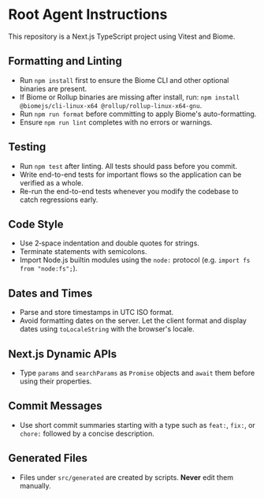 # Root Agent Instructions

This repository is a Next.js TypeScript project using Vitest and Biome.

## Formatting and Linting
- Run `npm install` first to ensure the Biome CLI and other optional binaries are present.
- If Biome or Rollup binaries are missing after install, run:
  `npm install @biomejs/cli-linux-x64 @rollup/rollup-linux-x64-gnu`.
- Run `npm run format` before committing to apply Biome's auto-formatting.
- Ensure `npm run lint` completes with no errors or warnings.

## Testing
- Run `npm test` after linting. All tests should pass before you commit.
- Write end-to-end tests for important flows so the application can be verified
  as a whole.
- Re-run the end-to-end tests whenever you modify the codebase to catch
  regressions early.

## Code Style
- Use 2‑space indentation and double quotes for strings.
- Terminate statements with semicolons.
- Import Node.js builtin modules using the `node:` protocol (e.g. `import fs from "node:fs";`).

## Dates and Times
- Parse and store timestamps in UTC ISO format.
- Avoid formatting dates on the server. Let the client format and display dates
  using `toLocaleString` with the browser's locale.

## Next.js Dynamic APIs
- Type `params` and `searchParams` as `Promise` objects and `await` them before using their properties.

## Commit Messages
- Use short commit summaries starting with a type such as `feat:`, `fix:`, or `chore:` followed by a concise description.

## Generated Files
- Files under `src/generated` are created by scripts. **Never** edit them manually.


